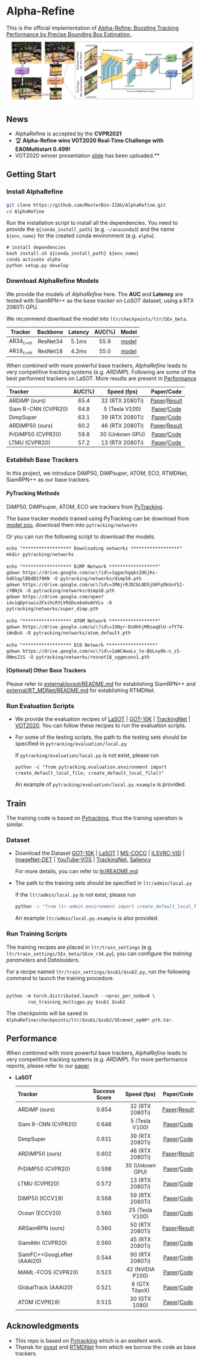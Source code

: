 # Alpha-Refine

This is the official implementation of [Alpha-Refine: Boosting Tracking Performance by Precise Bounding Box Estimation
](https://arxiv.org/abs/2012.06815).
![Architecture](doc/asset/AR-Architecture.png)

## News
- AlphaRefine is accepted by the **CVPR2021**
- :trophy: **Alpha-Refine wins VOT2020 Real-Time Challenge with EAOMultistart 0.499!** 
- VOT2020 winner presentation [slide](VOT20-RT-Report.pdf) has been uploaded.**


## Getting Start

### Install AlphaRefine
  
```bash
git clone https://github.com/MasterBin-IIAU/AlphaRefine.git
cd AlphaRefine
```
Run the installation script to install all the dependencies. You need to provide the `${conda_install_path}`
(e.g. `~/anaconda3`) and the name `${env_name}` for the created conda environment (e.g. `alpha`).
```
# install dependencies
bash install.sh ${conda_install_path} ${env_name}
conda activate alpha
python setup.py develop
```  

### Download AlphaRefine Models
We provide the models of *AlphaRefine* here. The **AUC** and **Latency** are tested with SiamRPN++ as the base tracker
on *LaSOT* dataset, using a RTX 2080Ti GPU.

We recommend download the model into `ltr/checkpoints/ltr/SEx_beta`. 

| Tracker        | Backbone         | Latency     | AUC(%)   |  Model  |
|:--------------:|:----------------:|:-----------:|:-----------:|:----------------:|
| AR34<sub>c+m</sub> | ResNet34     |  5.1ms  |  55.9  |   [model](https://drive.google.com/file/d/1drLqNq4r9g4ZqGtOGuuLCmHJDh20Fu1m/view?usp=sharing)|
| AR18<sub>c+m</sub> | ResNet18     |  4.2ms  |  55.0  |   [model](https://drive.google.com/file/d/1ANf0KCvlFBbGQPpvT-3WNiy414ANkgLZ/view?usp=sharing)|

When combined with more powerful base trackers, 
*AlphaRefine* leads to very competitive tracking systems (e.g. *ARDiMP*). 
Following are some of the best performed trackers on LaSOT. 
More results are present in [Performance](#performance)

| Tracker                   | AUC(%)    | Speed (fps) | Paper/Code |
|:-----------               |:----------------:|:----------------:|:----------------:|
| ARDiMP (ours)             | 65.4  |  32 (RTX 2080Ti)  |   [Paper](https://arxiv.org/abs/2012.06815)/[Result](https://drive.google.com/file/d/1UNPwz7qP8SeBTxHF_Cw0JLmrN1jTqJJE/view?usp=sharing) |
| Siam R-CNN (CVPR20)       | 64.8  |  5 (Tesla V100)   |   [Paper](https://arxiv.org/pdf/1911.12836.pdf)/[Code](https://github.com/VisualComputingInstitute/SiamR-CNN) |
| DimpSuper                 | 63.1  |  39 (RTX 2080Ti)  |   [Paper](https://arxiv.org/pdf/2003.12565.pdf)/[Code](https://github.com/visionml/pytracking)  |
| ARDiMP50 (ours)           | 60.2  |  46 (RTX 2080Ti)  |   [Paper](https://arxiv.org/abs/2012.06815)/[Result](https://drive.google.com/file/d/1wJc_-1lCxeGlqEAKd1qER1x_4bWAhujv/view?usp=sharing)  |
| PrDiMP50 (CVPR20)         | 59.8  |  30 (Unkown GPU)  |   [Paper](https://arxiv.org/pdf/2003.12565.pdf)/[Code](https://github.com/visionml/pytracking)  |
| LTMU (CVPR20)             | 57.2  |  13 (RTX 2080Ti)  |   [Paper](https://arxiv.org/abs/2004.00305)/[Code](https://github.com/Daikenan/LTMU) |


### Establish Base Trackers
In this project, we introduce DiMP50, DiMPsuper, ATOM, ECO, RTMDNet, SiamRPN++ as our base trackers.

#### PyTracking Methods
DiMP50, DiMPsuper, ATOM, ECO are trackers from [PyTracking](pytracking).

The base tracker models trained using PyTracking can be download from [model zoo](https://github.com/visionml/pytracking/blob/master/MODEL_ZOO.md), download them into `pytracking/networks` 

Or you can run the following script to download the models.

```
echo "****************** Downloading networks ******************"
mkdir pytracking/networks

echo "****************** DiMP Network ******************"
gdown https://drive.google.com/uc\?id\=1qgachgqks2UGjKx-GdO1qylBDdB1f9KN -O pytracking/networks/dimp50.pth
gdown https://drive.google.com/uc\?id\=1MAjrRJDCbL0DSjUKFyDkUuYS1-cYBNjk -O pytracking/networks/dimp18.pth
gdown https://drive.google.com/open?id=1qDptswis2FxihLRYLVRGDvx6aUoAVVLv -O pytracking/networks/super_dimp.pth

echo "****************** ATOM Network ******************"
gdown https://drive.google.com/uc\?id\=1VNyr-Ds0khjM0zaq6lU-xfY74-iWxBvU -O pytracking/networks/atom_default.pth

echo "****************** ECO Network ******************"
gdown https://drive.google.com/uc\?id\=1aWC4waLv_te-BULoy0k-n_zS-ONms21S -O pytracking/networks/resnet18_vggmconv1.pth
```

#### [Optional] Other Base Trackers
Please refer to [external/pysot/README.md](external/pysot/README.md) for establishing SiamRPN++ and
[external/RT_MDNet/README.md](external/RT_MDNet/README.md) for establishing RTMDNet.


### Run Evaluation Scripts

* We provide the evaluation recipes of [LaSOT](doc/arena/LaSOT.md) | [GOT-10K](doc/arena/GOT-10K.md) | 
[TrackingNet](doc/arena/TrackingNet.md) | [VOT2020](doc/arena/VOT2020.md).
    You can follow these recipes to run the evaluation scripts.

* For some of the testing scripts, the path to the testing sets should be specified in `pytracking/evaluation/local.py`
    
    If `pytracking/evaluation/local.py` is not exist, please run
    ```
    python -c "from pytracking.evaluation.environment import create_default_local_file; create_default_local_file()"
    ```
    An example of `pytracking/evaluation/local.py.example` is provided.

## Train

The training code is based on [Pytracking](https://github.com/visionml/pytracking.git), thus the training operation is similar.

### Dataset

* Download the Dataset
    [GOT-10K](http://got-10k.aitestunion.com/downloads) |
    [LaSOT](http://vision.cs.stonybrook.edu/~lasot/download.html) |
    [MS-COCO](http://cocodataset.org/#home) |
    [ILSVRC-VID](http://image-net.org/challenges/LSVRC/2017/) |
    [ImageNet-DET](http://image-net.org/challenges/LSVRC/2017/) |
    [YouTube-VOS](https://youtube-vos.org) |
    [TrackingNet](https://tracking-net.org/), 
    [Saliency](TODO)
    
    For more details, you can refer to [ltr/README.md](https://github.com/visionml/pytracking/tree/master/ltr#overview)
    

* The path to the training sets should be specified in `ltr/admin/local.py`
    
    If the `ltr/admin/local.py` is not exist, please run 
    ``` bash
    python -c "from ltr.admin.environment import create_default_local_file; create_default_local_file()"
    ```
    An example `ltr/admin/local.py.example` is also provided.
    

### Run Training Scripts

The training recipes are placed in `ltr/train_settings` (e.g. `ltr/train_settings/SEx_beta/SEcm_r34.py`), you can
configure the *training parameters* and *Dataloaders*. 

For a recipe named `ltr/train_settings/$sub1/$sub2.py`, run the following command to launch the training procedure.
```

python -m torch.distributed.launch --nproc_per_node=8 \
        run_training_multigpu.py $sub1 $sub2 
```
The checkpoints will be saved in `AlphaRefine/checkpoints/ltr/$sub1/$sub2/SEcmnet_ep00*.pth.tar`.


## Performance

When combined with more powerful base trackers, 
*AlphaRefine* leads to very competitive tracking systems (e.g. *ARDiMP*).
For more performance reports, please refer to our [paper](https://arxiv.org/abs/2012.06815)

* **LaSOT**

     | Tracker                   | Success Score    | Speed (fps) | Paper/Code |
     |:-----------               |:----------------:|:----------------:|:----------------:|
     | ARDiMP (ours)             | 0.654  |  32 (RTX 2080Ti)  |   [Paper](https://arxiv.org/abs/2012.06815)/[Result](https://drive.google.com/file/d/1UNPwz7qP8SeBTxHF_Cw0JLmrN1jTqJJE/view?usp=sharing) |
     | Siam R-CNN (CVPR20)       | 0.648  |  5 (Tesla V100)   |   [Paper](https://arxiv.org/pdf/1911.12836.pdf)/[Code](https://github.com/VisualComputingInstitute/SiamR-CNN) |
     | DimpSuper                 | 0.631  |  39 (RTX 2080Ti)  |   [Paper](https://arxiv.org/pdf/2003.12565.pdf)/[Code](https://github.com/visionml/pytracking)  |
     | ARDiMP50 (ours)           | 0.602  |  46 (RTX 2080Ti)  |   [Paper](https://arxiv.org/abs/2012.06815)/[Result](https://drive.google.com/file/d/1wJc_-1lCxeGlqEAKd1qER1x_4bWAhujv/view?usp=sharing)  |
     | PrDiMP50 (CVPR20)         | 0.598  |  30 (Unkown GPU)  |   [Paper](https://arxiv.org/pdf/2003.12565.pdf)/[Code](https://github.com/visionml/pytracking)  |
     | LTMU (CVPR20)             | 0.572  |  13 (RTX 2080Ti)  |   [Paper](https://arxiv.org/abs/2004.00305)/[Code](https://github.com/Daikenan/LTMU) |
     | DiMP50 (ICCV19)           | 0.568  |  59 (RTX 2080Ti)  |   [Paper](https://arxiv.org/pdf/1904.07220.pdf)/[Code](https://github.com/visionml/pytracking)  |
     | Ocean (ECCV20)            | 0.560  |  25 (Tesla V100)  |   [Paper](https://arxiv.org/abs/2006.10721)/[Code](https://github.com/researchmm/TracKit) |  
     | ARSiamRPN (ours)          | 0.560  |  50 (RTX 2080Ti)  |   [Paper](https://arxiv.org/abs/2012.06815)/[Result](https://drive.google.com/file/d/1u-ou43O_RU9oRFx1UKjzeYe6e-4qnMZZ/view?usp=sharing) |  
     | SiamAttn (CVPR20)         | 0.560  |  45 (RTX 2080Ti)  |   [Paper](https://arxiv.org/pdf/2004.06711.pdf)/[Code]() |
     | SiamFC++GoogLeNet (AAAI20)| 0.544  |  90 (RTX 2080Ti)  |   [Paper](https://arxiv.org/pdf/1911.06188.pdf)/[Code](https://github.com/MegviiDetection/video_analyst) |
     | MAML-FCOS (CVPR20)        | 0.523  |  42 (NVIDIA P100) |   [Paper](https://arxiv.org/pdf/2004.00830.pdf)/[Code]() |
     | GlobalTrack (AAAI20)      | 0.521  |  6 (GTX TitanX)   |   [Paper](https://arxiv.org/abs/1912.08531)/[Code](https://github.com/huanglianghua/GlobalTrack) |
     | ATOM (CVPR19)             | 0.515  |  30 (GTX 1080)    |   [Paper](https://arxiv.org/pdf/1811.07628.pdf)/[Code](https://github.com/visionml/pytracking)  |


## Acknowledgments
* This repo is based on [Pytracking](https://github.com/visionml/pytracking.git) which is an exellent work.
* Thansk for [pysot](https://github.com/STVIR/pysot) and [RTMDNet](https://github.com/IlchaeJung/RT-MDNet) from which
 we borrow the code as base trackers.

